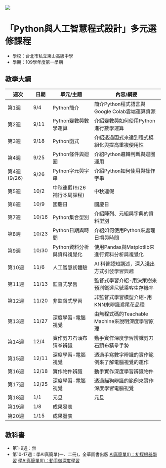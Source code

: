 ![](http://www.tshs.tp.edu.tw/images/bg/logo.jpg)

# 「Python與人工智慧程式設計」多元選修課程

* 學校：台北市私立東山高級中學
* 學期：109學年度第一學期

## 教學大綱

|週次|日期|單元/主題|內容/綱要|
|---|---|---|---|
|第1週|9/4|Python簡介|簡介Python程式語言與Google Colab雲端運算資源|
|第2週|9/11|Python變數與數學運算|介紹變數與如何使用Python進行數學運算|
|第3週|9/18|Python函式|介紹透過函式來達到程式模組化與提高重複使用性	|
|第4週|9/25|Python條件與迴圈|介紹Python邏輯判斷與迴圈運用|
|第4週(9/26)|9/26|Python字元與字串|介紹Python如何使用與操作字串|
|第5週|10/2|中秋連假(9/26補行本周課程)|中秋連假|
|第6週|10/9|國慶日|國慶日|
|第7週|10/16|Python集合型別|介紹陣列、元組與字典的資料型別|
|第8週|10/23|Python日期與時間|介紹如何使用Python來處理日期與時間|
|第9週|10/30|Python資料分析與資料視覺化|使用Pandas與Matplotlib來進行資料分析與視覺化|
|第10週|11/6|人工智慧初體驗|AI 科普認知講述，深入淺出方式引發學習興趣|
|第11週|11/13|監督式學習|監督式學習介紹-用決策樹來預測鐵達尼號乘客生存機率|
|第12週|11/20|非監督式學習|非監督式學習模型介紹-用KNN來辨識鳶尾花品種|
|第13週|11/27|深度學習-電腦視覺|由無程式碼的Teachable Machine來說明深度學習原理|
|第14週|12/4|實作剪刀石頭布猜拳辨識|動手實作深度學習辨識剪刀石頭布猜拳手勢|
|第15週|12/11|深度學習-電腦視覺|透過手寫數字辨識的實作範例來了解電腦視覺的運作|	
|第16週|12/18|實作物件辨識|動手實作深度學習辨識物件|
|第17週|12/25|深度學習-電腦視覺|透過貓狗辨識的範例來實作深度學習電腦視覺|
|第18週|1/1|元旦|元旦|
|第19週|1/8|成果發表||
|第20週|1/15|成果發表||

## 教科書

* 第1-9週：無
* 第10-17週：學AI真簡單(一、二冊)，全華圖書出版
  [AI真簡單(I)：初探機器學習](http://www.chwa.com.tw/NEWciv/bookinfo.asp?b_no=04G11)
  [學AI真簡單(II)：動手做深度學習](http://www.chwa.com.tw/NEWciv/bookinfo.asp?b_no=04G12)
